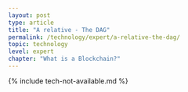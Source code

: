 ```yaml
---
layout: post
type: article
title: "A relative - The DAG"
permalink: /technology/expert/a-relative-the-dag/
topic: technology
level: expert
chapter: "What is a Blockchain?"
---
```


{% include tech-not-available.md %}
